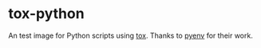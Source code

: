 tox-python
==========

An test image for Python scripts using [tox](http://tox.readthedocs.io/en/latest/). Thanks to [pyenv](https://github.com/yyuu/pyenv) for their work.
